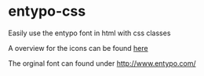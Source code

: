 # entypo-css
Easily use the entypo font in html with css classes

A overview for the icons can be found [here](http://htmlpreview.github.io/?https://github.com/j0nxs/entypo-css/blob/master/index.html)

The orginal font can found under http://www.entypo.com/
